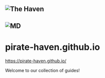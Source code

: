 ![The Haven](https://images-ext-2.discordapp.net/external/QHSnaEEpMYAF3C79drn7bcixFEX0TZ2y94xZSRH8YWk/%3Fsize%3D1024/https/cdn.discordapp.com/icons/766385976960352317/611e7d93d41f304c59cbca904ba45f22.jpeg?width=665&height=665)
---
![MD](https://img.shields.io/badge/--blue?logo=markdown&style=flat-square)
---

# pirate-haven.github.io
https://pirate-haven.github.io/

Welcome to our collection of guides! 
